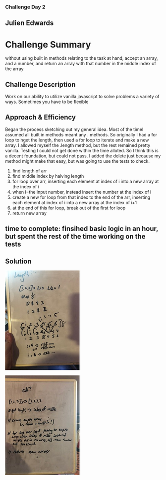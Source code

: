 ### Challenge Day 2

## Julien Edwards

# Challenge Summary
without using built in methods relating to the task at hand, accept an array, and a number, and return an array with that number in the middle index of the array

## Challenge Description
Work on our ability to utilize vanilla javascript to solve problems a variety of ways. Sometimes you have to be flexible

## Approach & Efficiency

Began the process sketching out my general idea. Most of the timeI assumed all built in methods meant any .<x> methods. 
So originally I had a for loop to hget the length, then used a for loop to iterate and make a new array. I allowed myself
the .length method, but the rest remained pretty vanilla. Testing I could not get done within the time alloted. So I think this is a decent foundation, but could not pass. I added the delete just because my method might make that easy, but was going to use the tests to check.


1. find length of arr
2. find middle index by halving length
3. for loop over arr, inserting each element at index of i into a new array at the index of i
4. when i=the input number, instead insert the number at the index of i
5. create a new for loop from that index to the end of the arr, inserting each element at index of i into a new array at the index of i+1
6. at the end of this for loop, break out of the first for loop
7. return new array


## time to complete: finsihed basic logic in an hour, but spent the rest of the time working on the tests

## Solution

![board 1](./assets/IMG_5762.jpg)

![board 2](./assets/IMG_5760.jpg)


